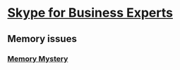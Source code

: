 # [Skype for Business Experts](../skype-experts.md)

## Memory issues
### [Memory Mystery](../memory-issues/sfb-memory-mystery.md)